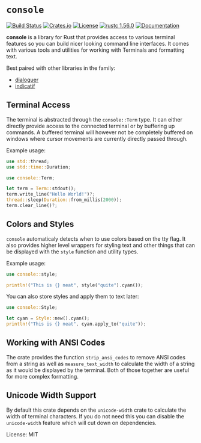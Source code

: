 # `console`

[![Build Status](https://github.com/console-rs/console/workflows/CI/badge.svg?branch=master)](https://github.com/console-rs/console/actions?query=workflow%3ACI)
[![Crates.io](https://img.shields.io/crates/d/console.svg)](https://crates.io/crates/console)
[![License](https://img.shields.io/github/license/console-rs/console)](https://github.com/console-rs/console/blob/master/LICENSE)
[![rustc 1.56.0](https://img.shields.io/badge/rust-1.56%2B-orange.svg)](https://img.shields.io/badge/rust-1.56%2B-orange.svg)
[![Documentation](https://docs.rs/console/badge.svg)](https://docs.rs/console)

**console** is a library for Rust that provides access to various terminal
features so you can build nicer looking command line interfaces.  It
comes with various tools and utilities for working with Terminals and
formatting text.

Best paired with other libraries in the family:

* [dialoguer](https://docs.rs/dialoguer)
* [indicatif](https://docs.rs/indicatif)

## Terminal Access

The terminal is abstracted through the `console::Term` type.  It can
either directly provide access to the connected terminal or by buffering
up commands.  A buffered terminal will however not be completely buffered
on windows where cursor movements are currently directly passed through.

Example usage:

```rust
use std::thread;
use std::time::Duration;

use console::Term;

let term = Term::stdout();
term.write_line("Hello World!")?;
thread::sleep(Duration::from_millis(2000));
term.clear_line()?;
```

## Colors and Styles

`console` automaticaly detects when to use colors based on the tty flag.  It also
provides higher level wrappers for styling text and other things that can be
displayed with the `style` function and utility types.

Example usage:

```rust
use console::style;

println!("This is {} neat", style("quite").cyan());
```

You can also store styles and apply them to text later:

```rust
use console::Style;

let cyan = Style::new().cyan();
println!("This is {} neat", cyan.apply_to("quite"));
```

## Working with ANSI Codes

The crate provides the function `strip_ansi_codes` to remove ANSI codes
from a string as well as `measure_text_width` to calculate the width of a
string as it would be displayed by the terminal.  Both of those together
are useful for more complex formatting.

## Unicode Width Support

By default this crate depends on the `unicode-width` crate to calculate
the width of terminal characters.  If you do not need this you can disable
the `unicode-width` feature which will cut down on dependencies.

License: MIT
